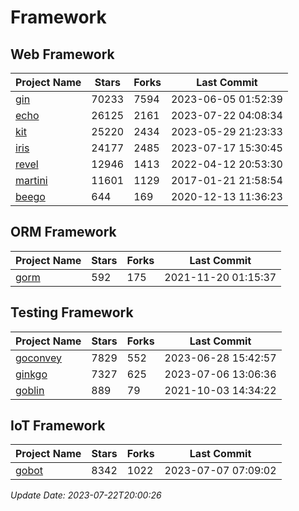 # Framework

## Web Framework
| Project Name | Stars | Forks | Last Commit |
| ------------ | ----- | ----- | ----------- |
| [gin](https://github.com/gin-gonic/gin) | 70233 | 7594 | 2023-06-05 01:52:39 |
| [echo](https://github.com/labstack/echo) | 26125 | 2161 | 2023-07-22 04:08:34 |
| [kit](https://github.com/go-kit/kit) | 25220 | 2434 | 2023-05-29 21:23:33 |
| [iris](https://github.com/kataras/iris) | 24177 | 2485 | 2023-07-17 15:30:45 |
| [revel](https://github.com/revel/revel) | 12946 | 1413 | 2022-04-12 20:53:30 |
| [martini](https://github.com/go-martini/martini) | 11601 | 1129 | 2017-01-21 21:58:54 |
| [beego](https://github.com/astaxie/beego) | 644 | 169 | 2020-12-13 11:36:23 |

## ORM Framework
| Project Name | Stars | Forks | Last Commit |
| ------------ | ----- | ----- | ----------- |
| [gorm](https://github.com/jinzhu/gorm) | 592 | 175 | 2021-11-20 01:15:37 |

## Testing Framework
| Project Name | Stars | Forks | Last Commit |
| ------------ | ----- | ----- | ----------- |
| [goconvey](https://github.com/smartystreets/goconvey) | 7829 | 552 | 2023-06-28 15:42:57 |
| [ginkgo](https://github.com/onsi/ginkgo) | 7327 | 625 | 2023-07-06 13:06:36 |
| [goblin](https://github.com/franela/goblin) | 889 | 79 | 2021-10-03 14:34:22 |

## IoT Framework
| Project Name | Stars | Forks | Last Commit |
| ------------ | ----- | ----- | ----------- |
| [gobot](https://github.com/hybridgroup/gobot) | 8342 | 1022 | 2023-07-07 07:09:02 |

*Update Date: 2023-07-22T20:00:26*